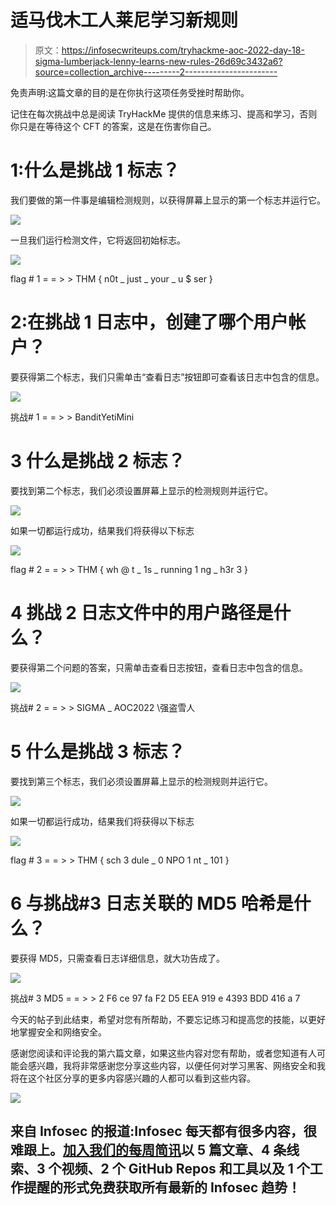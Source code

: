 # 适马伐木工人莱尼学习新规则

> 原文：<https://infosecwriteups.com/tryhackme-aoc-2022-day-18-sigma-lumberjack-lenny-learns-new-rules-26d69c3432a6?source=collection_archive---------2----------------------->

免责声明:这篇文章的目的是在你执行这项任务受挫时帮助你。

记住在每次挑战中总是阅读 TryHackMe 提供的信息来练习、提高和学习，否则你只是在等待这个 CFT 的答案，这是在伤害你自己。

# 1:什么是挑战 1 标志？

我们要做的第一件事是编辑检测规则，以获得屏幕上显示的第一个标志并运行它。

![](img/1173acfcdb2c767957feba07f815b6c5.png)

一旦我们运行检测文件，它将返回初始标志。

![](img/71456a152199c6c1f477e499d5e2cca0.png)

flag # 1 = = > > THM { n0t _ just _ your _ u $ ser }

# 2:在挑战 1 日志中，创建了哪个用户帐户？

要获得第二个标志，我们只需单击“查看日志”按钮即可查看该日志中包含的信息。

![](img/a42785df302f9fd5e931a8d8628ce43e.png)

挑战# 1 = = > > BanditYetiMini

# 3 什么是挑战 2 标志？

要找到第二个标志，我们必须设置屏幕上显示的检测规则并运行它。

![](img/5e992f7d1efc98b8fbea0fa294139ae5.png)

如果一切都运行成功，结果我们将获得以下标志

![](img/3908704e8b918f6d3c3871d9201bf279.png)

flag # 2 = = > > THM { wh @ t _ 1s _ running 1 ng _ h3r 3 }

# 4 挑战 2 日志文件中的用户路径是什么？

要获得第二个问题的答案，只需单击查看日志按钮，查看日志中包含的信息。

![](img/a1762f5eb16382bd25e649c726576963.png)

挑战# 2 = = > > SIGMA _ AOC2022 \强盗雪人

# 5 什么是挑战 3 标志？

要找到第三个标志，我们必须设置屏幕上显示的检测规则并运行它。

![](img/87d208f2cc72f5d281818db0e0e50088.png)

如果一切都运行成功，结果我们将获得以下标志

![](img/12cce1312993384e692b4b3e87935300.png)

flag # 3 = = > > THM { sch 3 dule _ 0 NPO 1 nt _ 101 }

# 6 与挑战#3 日志关联的 MD5 哈希是什么？

要获得 MD5，只需查看日志详细信息，就大功告成了。

![](img/fbf15a9bbacde5008d6243879a36f42a.png)

挑战# 3 MD5 = = > > 2 F6 ce 97 fa F2 D5 EEA 919 e 4393 BDD 416 a 7

今天的帖子到此结束，希望对您有所帮助，不要忘记练习和提高您的技能，以更好地掌握安全和网络安全。

感谢您阅读和评论我的第六篇文章，如果这些内容对您有帮助，或者您知道有人可能会感兴趣，我将非常感谢您分享这些内容，以便任何对学习黑客、网络安全和我将在这个社区分享的更多内容感兴趣的人都可以看到这些内容。

![](img/34ce99cd186beae4da544bf837cb9fb7.png)

## 来自 Infosec 的报道:Infosec 每天都有很多内容，很难跟上。[加入我们的每周简讯](https://weekly.infosecwriteups.com/)以 5 篇文章、4 条线索、3 个视频、2 个 GitHub Repos 和工具以及 1 个工作提醒的形式免费获取所有最新的 Infosec 趋势！